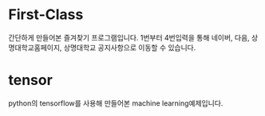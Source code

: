 # First-Class
간단하게 만들어본 즐겨찾기 프로그램입니다.
1번부터 4번입력을 통해 네이버, 다음, 상명대학교홈페이지, 상명대학교 공지사항으로 이동할 수 있습니다.
# tensor
python의 tensorflow를 사용해 만들어본 machine learning예제입니다.
